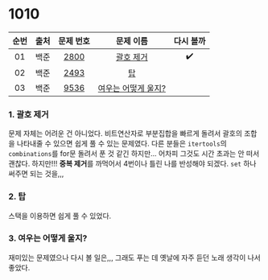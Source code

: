 # 1010



| 순번 | 출처 |                          문제 번호                           |                          문제 이름                           |     다시 볼까      |
| :--: | :--: | :----------------------------------------------------------: | :----------------------------------------------------------: | :----------------: |
|  01  | 백준 | <a href="https://www.acmicpc.net/problem/2800" target="_blank">2800</a> | <a href="https://www.acmicpc.net/problem/2800" target="_blank">괄호 제거</a> | :heavy_check_mark: |
|  02  | 백준 | <a href="https://www.acmicpc.net/problem/2493" target="_blank">2493</a> | <a href="https://www.acmicpc.net/problem/2493" target="_blank">탑</a> |  |
|  03  | 백준 | <a href="https://www.acmicpc.net/problem/9536" target="_blank">9536</a> | <a href="https://www.acmicpc.net/problem/9536" target="_blank">여우는 어떻게 울지?</a> |  |



### 1. 괄호 제거

문제 자체는 어려운 건 아니었다. 비트연산자로 부분집합을 빠르게 돌려서 괄호의 조합을 나타내줄 수 있으면 쉽게 풀 수 있는 문제였다. 다른 분들은 `itertools`의 `combinations`를 for문 돌려서 푼 것 같긴 하지만... 어차피 그것도 시간 초과는 안 떠서 괜찮다. 하지만!!! **중복 제거**를 까먹어서 4번이나 틀린 나를 반성해야 되겠다. `set` 하나 써주면 되는 것을,,,



### 2. 탑

스택을 이용하면 쉽게 풀 수 있었다.



### 3. 여우는 어떻게 울지?

재미있는 문제였으나 다시 볼 일은,,, 그래도 푸는 데 옛날에 자주 듣던 노래 생각이 나서 좋았다.
